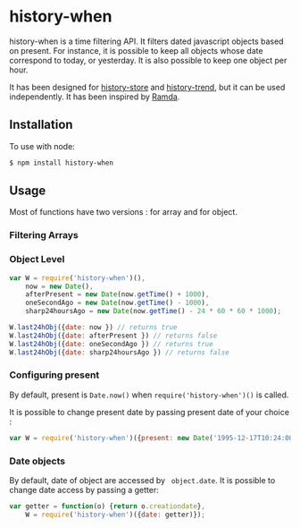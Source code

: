 history-when
===============
history-when is a time filtering API. It filters dated javascript objects based on present. For instance, it is possible to keep all objects whose date correspond to today, or yesterday. It is also possible to keep one object per hour.

It has been designed for [history-store](https://github.com/Jean-Baptiste-Garcia/history-store) and [history-trend](https://github.com/Jean-Baptiste-Garcia/history-trend), but it can be used independently. It has been inspired by [Ramda](https://github.com/Jean-Baptiste-Garcia/history-store).

Installation
------------

To use with node:

```bash
$ npm install history-when
```

Usage
-----
Most of functions have two versions : for array and for object.
### Filtering Arrays

### Object Level
```javascript
var W = require('history-when')(),
    now = new Date(),
    afterPresent = new Date(now.getTime() + 1000),
    oneSecondAgo = new Date(now.getTime() - 1000),
    sharp24hoursAgo = new Date(now.getTime() - 24 * 60 * 60 * 1000);

W.last24hObj({date: now }) // returns true
W.last24hObj({date: afterPresent }) // returns false
W.last24hObj({date: oneSecondAgo }) // returns true
W.last24hObj({date: sharp24hoursAgo }) // returns false
```

### Configuring present
By default, present is ```Date.now()``` when ```require('history-when')()``` is called.

It is possible to change present date by passing present date of your choice :

```javascript
var W = require('history-when')({present: new Date('1995-12-17T10:24:00')});
```

### Date objects
By default, date of object are accessed by ``` object.date```.
It is possible to change date access by passing a getter:

```javascript
var getter = function(o) {return o.creationdate},
    W = require('history-when')({date: getter)});
```